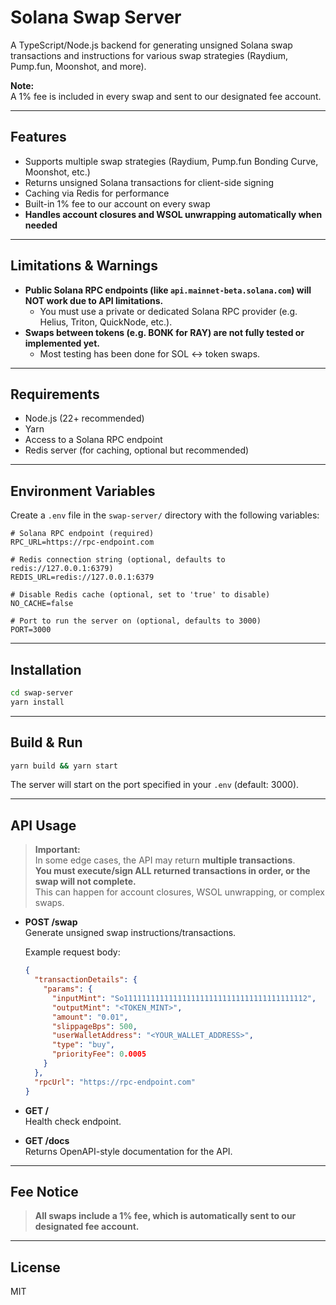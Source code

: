 # Solana Swap Server

A TypeScript/Node.js backend for generating unsigned Solana swap transactions and instructions for various swap strategies (Raydium, Pump.fun, Moonshot, and more).

**Note:**  
A 1% fee is included in every swap and sent to our designated fee account.

---

## Features

- Supports multiple swap strategies (Raydium, Pump.fun Bonding Curve, Moonshot, etc.)
- Returns unsigned Solana transactions for client-side signing
- Caching via Redis for performance
- Built-in 1% fee to our account on every swap
- **Handles account closures and WSOL unwrapping automatically when needed**

---

## Limitations & Warnings

- **Public Solana RPC endpoints (like `api.mainnet-beta.solana.com`) will NOT work due to API limitations.**
  - You must use a private or dedicated Solana RPC provider (e.g. Helius, Triton, QuickNode, etc.).
- **Swaps between tokens (e.g. BONK for RAY) are not fully tested or implemented yet.**
  - Most testing has been done for SOL <-> token swaps.

---

## Requirements

- Node.js (22+ recommended)
- Yarn
- Access to a Solana RPC endpoint
- Redis server (for caching, optional but recommended)

---

## Environment Variables

Create a `.env` file in the `swap-server/` directory with the following variables:

```env
# Solana RPC endpoint (required)
RPC_URL=https://rpc-endpoint.com

# Redis connection string (optional, defaults to redis://127.0.0.1:6379)
REDIS_URL=redis://127.0.0.1:6379

# Disable Redis cache (optional, set to 'true' to disable)
NO_CACHE=false

# Port to run the server on (optional, defaults to 3000)
PORT=3000
```

---

## Installation

```bash
cd swap-server
yarn install
```

---

## Build & Run

```bash
yarn build && yarn start
```

The server will start on the port specified in your `.env` (default: 3000).

---

## API Usage

> **Important:**  
> In some edge cases, the API may return **multiple transactions**.  
> **You must execute/sign ALL returned transactions in order, or the swap will not complete.**  
> This can happen for account closures, WSOL unwrapping, or complex swaps.

- **POST /swap**  
  Generate unsigned swap instructions/transactions.

  Example request body:
  ```json
  {
    "transactionDetails": {
      "params": {
        "inputMint": "So11111111111111111111111111111111111111112",
        "outputMint": "<TOKEN_MINT>",
        "amount": "0.01",
        "slippageBps": 500,
        "userWalletAddress": "<YOUR_WALLET_ADDRESS>",
        "type": "buy",
        "priorityFee": 0.0005
      }
    },
    "rpcUrl": "https://rpc-endpoint.com"
  }
  ```

- **GET /**  
  Health check endpoint.

- **GET /docs**  
  Returns OpenAPI-style documentation for the API.

---

## Fee Notice

> **All swaps include a 1% fee, which is automatically sent to our designated fee account.**

---

## License

MIT 